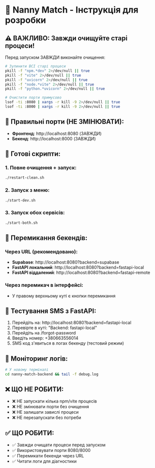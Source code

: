 # 🚀 Nanny Match - Інструкція для розробки

## ⚠️ ВАЖЛИВО: Завжди очищуйте старі процеси!

Перед запуском ЗАВЖДИ виконайте очищення:

```bash
# Зупинити ВСІ старі процеси
pkill -f "npm.*dev" 2>/dev/null || true
pkill -f "vite" 2>/dev/null || true  
pkill -f "uvicorn" 2>/dev/null || true
pkill -f "node.*vite" 2>/dev/null || true
pkill -f "python.*uvicorn" 2>/dev/null || true

# Очистити порти примусово
lsof -ti :8080 | xargs -r kill -9 2>/dev/null || true
lsof -ti :8000 | xargs -r kill -9 2>/dev/null || true
```

## 🎯 Правильні порти (НЕ ЗМІНЮВАТИ):

- **Фронтенд**: http://localhost:8080 (ЗАВЖДИ)
- **Бекенд**: http://localhost:8000 (ЗАВЖДИ)

## 📜 Готові скрипти:

### 1. Повне очищення + запуск:
```bash
./restart-clean.sh
```

### 2. Запуск з меню:
```bash
./start-dev.sh
```

### 3. Запуск обох сервісів:
```bash
./start-both.sh
```

## 🔄 Перемикання бекендів:

### Через URL (рекомендовано):
- **Supabase**: http://localhost:8080?backend=supabase
- **FastAPI локальний**: http://localhost:8080?backend=fastapi-local  
- **FastAPI віддалений**: http://localhost:8080?backend=fastapi-remote

### Через перемикач в інтерфейсі:
- У правому верхньому куті є кнопки перемикання

## 📱 Тестування SMS з FastAPI:

1. Перейдіть на: http://localhost:8080?backend=fastapi-local
2. Перевірте в куті: "Backend: fastapi-local"
3. Перейдіть на /forgot-password
4. Введіть номер: +380663556014
5. SMS код з'явиться в логах бекенду (тестовий режим)

## 📝 Моніторинг логів:

```bash
# У новому терміналі
cd nanny-match-backend && tail -f debug.log
```

## ❌ ЩО НЕ РОБИТИ:

- ❌ НЕ запускати кілька npm/vite процесів
- ❌ НЕ змінювати порти без очищення
- ❌ НЕ залишати завислі процеси
- ❌ НЕ перезапускати без потреби

## ✅ ЩО РОБИТИ:

- ✅ Завжди очищати процеси перед запуском
- ✅ Використовувати порти 8080/8000
- ✅ Перемикати бекенди через URL
- ✅ Читати логи для діагностики